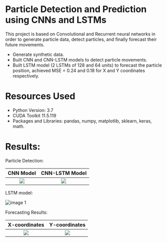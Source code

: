 # Particle Detection and Prediction using CNNs and LSTMs

This project is based on Convolutional and Recurrent neural networks in order to generate particle data, detect particles, and finally forecast their future movements.
* Generate synthetic data.
* Built CNN and CNN-LSTM models to detect particle movements.
* Built LSTM model (2 LSTMs of 128 and 64 units) to forecast the particle position, achieved MSE =  0.24 and 0.18 for X and Y coordinates respectively.


# Resources Used
* Python Version: 3.7
* CUDA Toolkit 11.5.119 
* Packages and Libraries: pandas, numpy, matplotlib, sklearn, keras, math.


# Results:

Particle Detection: 

CNN Model              | CNN-LSTM Model   
:-------------------------:|:-------------------------:
![](https://github.com/sophiajwagner/particle-detection-and-prediction/blob/main/img/det_model1_output.PNG)  |  ![](https://github.com/sophiajwagner/particle-detection-and-prediction/blob/main/img/det_model2_output.PNG)

LSTM model:

![image 1](https://github.com/sophiajwagner/particle-detection-and-prediction/blob/main/img/Captureds.PNG)

Forecasting Results:

X-coordinates              | Y-coordinates   
:-------------------------:|:-------------------------:
![](https://github.com/sophiajwagner/particle-detection-and-prediction/blob/main/forecasting_results_xcoord.png)  |  ![](https://github.com/sophiajwagner/particle-detection-and-prediction/blob/main/forecasting_results_ycoord.png)
